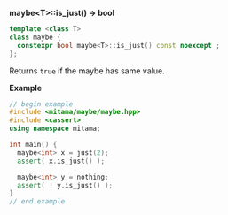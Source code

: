 **maybe&lt;T&gt;::is_just() -> bool**

```cpp
template <class T>
class maybe {
  constexpr bool maybe<T>::is_just() const noexcept ;
};
```

Returns `true` if the maybe has same value.

**Example**

```cpp
// begin example
#include <mitama/maybe/maybe.hpp>
#include <cassert>
using namespace mitama;

int main() {
  maybe<int> x = just(2);
  assert( x.is_just() );

  maybe<int> y = nothing;
  assert( ! y.is_just() );
}
// end example
```
